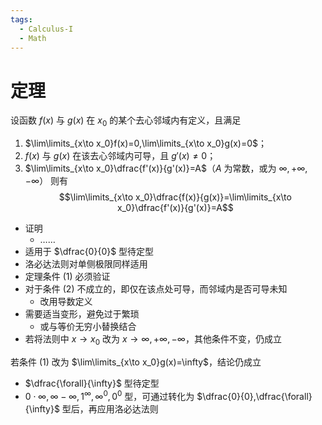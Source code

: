 ```yaml
---
tags:
  - Calculus-I
  - Math
---
```

# 定理
设函数 $f(x)$ 与 $g(x)$ 在 $x_0$ 的某个去心邻域内有定义，且满足
1. $\lim\limits_{x\to x_0}f(x)=0,\lim\limits_{x\to x_0}g(x)=0$；
2. $f(x)$ 与 $g(x)$ 在该去心邻域内可导，且 $g'(x)\neq0$；
3. $\lim\limits_{x\to x_0}\dfrac{f'(x)}{g'(x)}=A$（$A$ 为常数，或为 $\infty,+\infty,-\infty$）
则有
$$\lim\limits_{x\to x_0}\dfrac{f(x)}{g(x)}=\lim\limits_{x\to x_0}\dfrac{f'(x)}{g'(x)}=A$$
- 证明
	- ……
- 适用于 $\dfrac{0}{0}$ 型待定型
- 洛必达法则对单侧极限同样适用
- 定理条件 (1) 必须验证
- 对于条件 (2) 不成立的，即仅在该点处可导，而邻域内是否可导未知
	- 改用导数定义
- 需要适当变形，避免过于繁琐
	- 或与等价无穷小替换结合
- 若将法则中 $x\to x_0$ 改为 $x\to\infty,+\infty,-\infty$，其他条件不变，仍成立

若条件 (1) 改为 $\lim\limits_{x\to x_0}g(x)=\infty$，结论仍成立
- $\dfrac{\forall}{\infty}$ 型待定型
- $0\cdot\infty,\infty-\infty,1^\infty,\infty^0,0^0$ 型，可通过转化为 $\dfrac{0}{0},\dfrac{\forall}{\infty}$ 型后，再应用洛必达法则